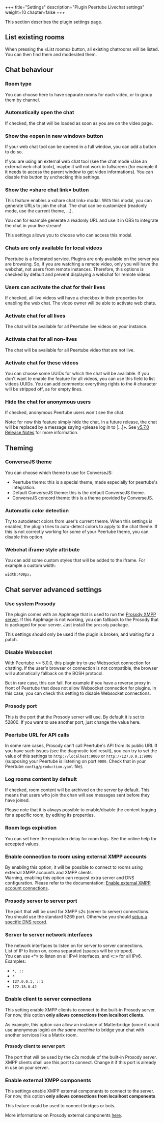 +++
title="Settings"
description="Plugin Peertube Livechat settings"
weight=10
chapter=false
+++

This section describes the plugin settings page.

## List existing rooms

When pressing the «List rooms» button, all existing chatrooms will be listed.
You can then find them and moderated them.

## Chat behaviour

### Room type

You can choose here to have separate rooms for each video, or to group them by channel.

### Automatically open the chat

If checked, the chat will be loaded as soon as you are on the video page.

### Show the «open in new window» button

If your web chat tool can be opened in a full window, you can add a button to do so.

If you are using an external web chat tool (see the chat mode «Use an external web chat tool»), maybe it will not work in fullscreen (for example if it needs to access the parent window to get video informations). You can disable this button by unchecking this settings.

### Show the «share chat link» button

This feature enables a «share chat link» modal. With this modal, you can generate URLs to join the chat.
The chat can be customized (readonly mode, use the current theme, ...).

You can for example generate a readonly URL and use it in OBS to integrate the chat in your live stream!

This settings allows you to choose who can access this modal.

### Chats are only available for local videos

Peertube is a federated service. Plugins are only available on the server you are browsing.
So, if you are watching a remote video, only you will have the webchat, not users from remote instances.
Therefore, this options is checked by default and prevent displaying a webchat for remote videos.

### Users can activate the chat for their lives

If checked, all live videos will have a checkbox in their properties for enabling the web chat.
The video owner will be able to activate web chats.

### Activate chat for all lives

The chat will be available for all Peertube live videos on your instance.

### Activate chat for all non-lives

The chat will be available for all Peertube video that are not live.

### Activate chat for these videos

You can choose some UUIDs for which the chat will be available.
If you don't want te enable the feature for all videos, you can use this field to list videos UUIDs.
You can add comments: everything rights to the # character will be stripped off, as for empty lines.

### Hide the chat for anonymous users

If checked, anonymous Peertube users won't see the chat.

Note: for now this feature simply hide the chat.
In a future release, the chat will be replaced by a message saying «please log in to [...]».
See [v5.7.0 Release Notes](https://github.com/JohnXLivingston/peertube-plugin-livechat/blob/main/CHANGELOG.md#570) for more information.

## Theming

### ConverseJS theme

You can choose which theme to use for ConverseJS:

- Peertube theme: this is a special theme, made especially for peertube's integration.
- Default ConverseJS theme: this is the default ConverseJS theme.
- ConverseJS concord theme: this is a theme provided by ConverseJS.

### Automatic color detection

Try to autodetect colors from user's current theme.
When this settings is enabled, the plugin tries to auto-detect colors to apply to the chat theme.
If this is not correctly working for some of your Peertube theme, you can disable this option.

### Webchat iframe style attribute

You can add some custom styles that will be added to the iframe.
For example a custom width:

```width:400px;```

## Chat server advanced settings

### Use system Prosody

The plugin comes with an AppImage that is used to run the [Prosody XMPP server](https://prosody.im).
If this AppImage is not working, you can fallback to the Prosody that is packaged for your server. Just install the `prosody` package.

This settings should only be used if the plugin is broken, and waiting for a patch.

### Disable Websocket

With Peertube >= 5.0.0, this plugin try to use Websocket connection for chatting.
If the user's browser or connection is not compatible, the browser will automatically fallback on the BOSH protocol.

But in rare case, this can fail. For example if you have a reverse proxy in front of Peertube that does not
allow Websocket connection for plugins.
In this case, you can check this setting to disable Websocket connections.

### Prosody port

This is the port that the Prosody server will use. By default it is set to 52800. If you want to use another port, just change the value here.

### Peertube URL for API calls

In some rare cases, Prosody can't call Peertube's API from its public URI.
If you have such issues (see the diagnostic tool result), you can try to set the value
of this settings to `http://localhost:9000` or `http://127.0.0.1:9000`
(supposing your Peertube is listening on port `9000`. Check that in your Peertube `config/production.yaml` file).

### Log rooms content by default

If checked, room content will be archived on the server by default.
This means that users who join the chan will see messages sent before they have joined.

Please note that it is always possible to enable/disable the content logging for a specific room,
by editing its properties.

### Room logs expiration

You can set here the expiration delay for room logs.
See the online help for accepted values.

### Enable connection to room using external XMPP accounts

By enabling this option, it will be possible to connect to rooms using external XMPP accounts and XMPP clients.<br>
Warning, enabling this option can request extra server and DNS configuration.
Please refer to the documentation: [Enable external XMPP account connections](/peertube-plugin-livechat/documentation/admin/advanced/xmpp_clients/).

### Prosody server to server port

The port that will be used for XMPP s2s (server to server) connections.<br>
You should use the standard 5269 port.
Otherwise you should [setup a specific DNS record](https://prosody.im/doc/s2s).

### Server to server network interfaces

The network interfaces to listen on for server to server connections.<br>
List of IP to listen on, coma separated (spaces will be stripped).<br>
You can use «*» to listen on all IPv4 interfaces, and «::» for all IPv6.<br>
Examples:

- `*, ::`
- `*`
- `127.0.0.1, ::1`
- `172.18.0.42`

### Enable client to server connections

This setting enable XMPP clients to connect to the built-in Prosody server.
For now, this option **only allows connections from localhost clients**.

As example, this option can allow an instance of Matterbridge (once it could use anonymous login) *on the same machine* to bridge your chat with another services like a Matrix room.

#### Prosody client to server port

The port that will be used by the c2s module of the built-in Prosody server.
XMPP clients shall use this port to connect.
Change it if this port is already in use on your server.

### Enable external XMPP components

This settings enable XMPP external components to connect to the server.
For now, this option **only allows connections from localhost components**.

This feature could be used to connect bridges or bots.

More informations on Prosody external components [here](https://prosody.im/doc/components).
